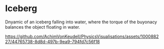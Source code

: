 # Iceberg

Dnyamic of an iceberg falling into water, where the torque of the buyonacy balances the object floating in water.

https://github.com/AchimVonKeudell/PhysicsVisualisations/assets/100088227/44765738-8d8d-497b-9ea9-794fd7c56f18


